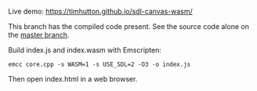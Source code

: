 Live demo: https://timhutton.github.io/sdl-canvas-wasm/

This branch has the compiled code present. See the source code alone on the [master branch](https://github.com/timhutton/sdl-canvas-wasm/tree/master).

Build index.js and index.wasm with Emscripten:

```emcc core.cpp -s WASM=1 -s USE_SDL=2 -O3 -o index.js```

Then open index.html in a web browser.
